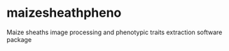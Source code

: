 # maizesheathpheno
Maize sheaths image processing and phenotypic traits extraction software package
